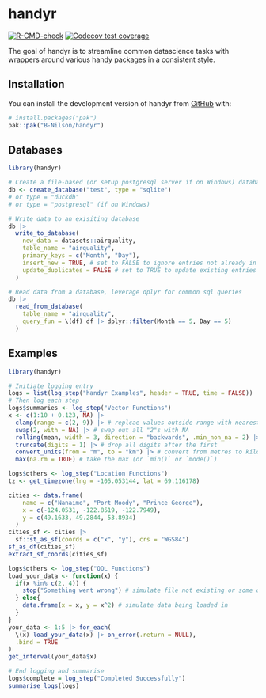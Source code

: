 
# handyr

<!-- badges: start -->
[![R-CMD-check](https://github.com/B-Nilson/handyr/actions/workflows/R-CMD-check.yaml/badge.svg)](https://github.com/B-Nilson/handyr/actions/workflows/R-CMD-check.yaml)
[![Codecov test coverage](https://codecov.io/gh/B-Nilson/handyr/graph/badge.svg)](https://app.codecov.io/gh/B-Nilson/handyr)
<!-- badges: end -->

The goal of handyr is to streamline common datascience tasks with wrappers around various handy packages in a consistent style.

## Installation

You can install the development version of handyr from [GitHub](https://github.com/) with:

``` r
# install.packages("pak")
pak::pak("B-Nilson/handyr")
```

## Databases

``` r
library(handyr)

# Create a file-based (or setup postgresql server if on Windows) database
db <- create_database("test", type = "sqlite")
# or type = "duckdb"
# or type = "postgresql" (if on Windows)

# Write data to an exisiting database
db |> 
  write_to_database(
    new_data = datasets::airquality,
    table_name = "airquality",
    primary_keys = c("Month", "Day"),
    insert_new = TRUE, # set to FALSE to ignore entries not already in db
    update_duplicates = FALSE # set to TRUE to update existing entries in db where overl ap exists
  )

# Read data from a database, leverage dplyr for common sql queries
db |>
  read_from_database(
    table_name = "airquality",
    query_fun = \(df) df |> dplyr::filter(Month == 5, Day == 5)
  )


```


## Examples

``` r
library(handyr)

# Initiate logging entry
logs = list(log_step("handyr Examples", header = TRUE, time = FALSE))
# Then log each step
logs$summaries <- log_step("Vector Functions")
x <- c(1:10 + 0.123, NA) |>
  clamp(range = c(2, 9)) |> # replcae values outside range with nearest value
  swap(2, with = NA) |> # swap out all "2"s with NA
  rolling(mean, width = 3, direction = "backwards", .min_non_na = 2) |> # 3-point rolling mean
  truncate(digits = 1) |> # drop all digits after the first
  convert_units(from = "m", to = "km") |> # convert from metres to kilometres
  max(na.rm = TRUE) # take the max (or `min()` or `mode()`)

logs$others <- log_step("Location Functions")
tz <- get_timezone(lng = -105.053144, lat = 69.116178)

cities <- data.frame(
    name = c("Nanaimo", "Port Moody", "Prince George"),
    x = c(-124.0531, -122.8519, -122.7949),
    y = c(49.1633, 49.2844, 53.8934)
  )
cities_sf <- cities |>
  sf::st_as_sf(coords = c("x", "y"), crs = "WGS84")
sf_as_df(cities_sf)
extract_sf_coords(cities_sf)

logs$others <- log_step("QOL Functions")
load_your_data <- function(x) {
  if(x %in% c(2, 4)) {
    stop("Something went wrong") # simulate file not existing or some other error
  } else{
    data.frame(x = x, y = x^2) # simulate data being loaded in
  } 
}
your_data <- 1:5 |> for_each(
  \(x) load_your_data(x) |> on_error(.return = NULL), 
  .bind = TRUE
)
get_interval(your_data$x)

# End logging and summarise
logs$complete = log_step("Completed Successfully")
summarise_logs(logs)

```

